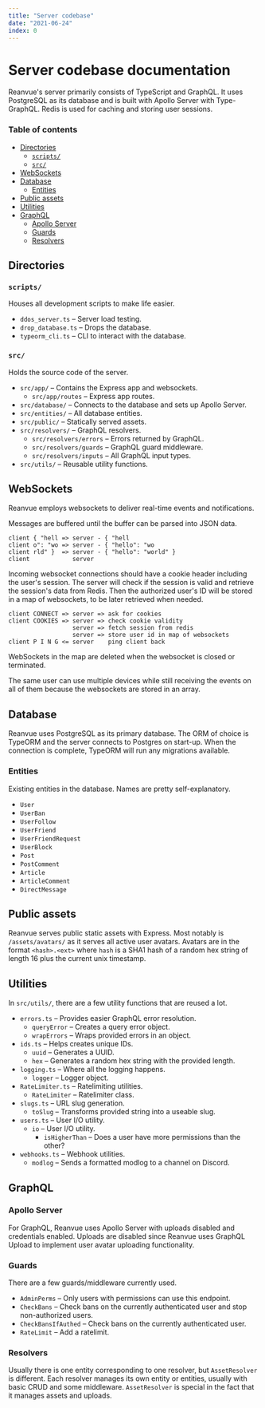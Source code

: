 ```yaml
---
title: "Server codebase"
date: "2021-06-24"
index: 0
---
```


<h1>Server codebase documentation</h1>

Reanvue's server primarily consists of TypeScript and GraphQL.
It uses PostgreSQL as its database and is built with Apollo Server with Type-GraphQL. Redis is used for caching and storing user sessions.

### Table of contents

- [Directories](#directories)
  - [`scripts/`](#scripts)
  - [`src/`](#src)
- [WebSockets](#websockets)
- [Database](#database)
  - [Entities](#entities)
- [Public assets](#public-assets)
- [Utilities](#utilities)
- [GraphQL](#graphql)
  - [Apollo Server](#apollo-server)
  - [Guards](#guards)
  - [Resolvers](#resolvers)

## Directories

### `scripts/`

Houses all development scripts to make life easier.

- `ddos_server.ts` – Server load testing.
- `drop_database.ts` – Drops the database.
- `typeorm_cli.ts` – CLI to interact with the database.

### `src/`

Holds the source code of the server.

- `src/app/` – Contains the Express app and websockets.
  - `src/app/routes` – Express app routes.
- `src/database/` – Connects to the database and sets up Apollo Server.
- `src/entities/` – All database entities.
- `src/public/` – Statically served assets.
- `src/resolvers/` – GraphQL resolvers.
  - `src/resolvers/errors` – Errors returned by GraphQL.
  - `src/resolvers/guards` – GraphQL guard middleware.
  - `src/resolvers/inputs` – All GraphQL input types.
- `src/utils/` – Reusable utility functions.

## WebSockets

Reanvue employs websockets to deliver real-time events and notifications.

Messages are buffered until the buffer can be parsed into JSON data.

```
client { "hell => server - { "hell
client o": "wo => server - { "hello": "wo
client rld" }  => server - { "hello": "world" }
client            server
```

Incoming websocket connections should have a cookie header including the user's session.
The server will check if the session is valid and retrieve the session's data from Redis.
Then the authorized user's ID will be stored in a map of websockets, to be later retrieved when needed.

```
client CONNECT => server => ask for cookies
client COOKIES => server => check cookie validity
                  server => fetch session from redis
                  server => store user id in map of websockets
client P I N G <= server    ping client back
```

WebSockets in the map are deleted when the websocket is closed or terminated.

The same user can use multiple devices while still receiving the events on all of them because the websockets are stored in an array.

## Database

Reanvue uses PostgreSQL as its primary database.
The ORM of choice is TypeORM and the server connects to Postgres on start-up.
When the connection is complete, TypeORM will run any migrations available.

### Entities

Existing entities in the database. Names are pretty self-explanatory.

- `User`
- `UserBan`
- `UserFollow`
- `UserFriend`
- `UserFriendRequest`
- `UserBlock`
- `Post`
- `PostComment`
- `Article`
- `ArticleComment`
- `DirectMessage`

## Public assets

Reanvue serves public static assets with Express.
Most notably is `/assets/avatars/` as it serves all active user avatars.
Avatars are in the format `<hash>.<ext>` where `hash` is a SHA1 hash of a random hex string of length 16 plus the current unix timestamp.

## Utilities

In `src/utils/`, there are a few utility functions that are reused a lot.

- `errors.ts` – Provides easier GraphQL error resolution.
  - `queryError` – Creates a query error object.
  - `wrapErrors` – Wraps provided errors in an object.
- `ids.ts` – Helps creates unique IDs.
  - `uuid` – Generates a UUID.
  - `hex` – Generates a random hex string with the provided length.
- `logging.ts` – Where all the logging happens.
  - `logger` – Logger object.
- `RateLimiter.ts` – Ratelimiting utilities.
  - `RateLimiter` – Ratelimiter class.
- `slugs.ts` – URL slug generation.
  - `toSlug` – Transforms provided string into a useable slug.
- `users.ts` – User I/O utility.
  - `io` – User I/O utility.
    - `isHigherThan` – Does a user have more permissions than the other?
- `webhooks.ts` – Webhook utilities.
  - `modlog` – Sends a formatted modlog to a channel on Discord.

## GraphQL

### Apollo Server

For GraphQL, Reanvue uses Apollo Server with uploads disabled and credentials enabled.
Uploads are disabled since Reanvue uses GraphQL Upload to implement user avatar uploading functionality.

### Guards

There are a few guards/middleware currently used.

- `AdminPerms` – Only users with permissions can use this endpoint.
- `CheckBans` – Check bans on the currently authenticated user and stop non-authorized users.
- `CheckBansIfAuthed` – Check bans on the currently authenticated user.
- `RateLimit` – Add a ratelimit.

### Resolvers

Usually there is one entity corresponding to one resolver, but `AssetResolver` is different.
Each resolver manages its own entity or entities, usually with basic CRUD and some middleware.
`AssetResolver` is special in the fact that it manages assets and uploads.
